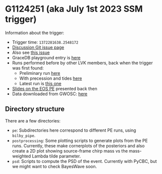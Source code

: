 # G1124251 (aka July 1st 2023 SSM trigger)

Information about the trigger:

- Trigger time: `1372281638.2548172`
- [Discussion Git issue page](https://git.ligo.org/cbc/action_items/-/issues/48)
- Also see [this issue](https://git.ligo.org/publications/o4/cbc/science_case_study_teams/-/issues/3)
- GraceDB playground entry is [here](https://gracedb-playground.ligo.org/events/G1124251/view/)
- Runs performed before by other LVK members, back when the trigger was first found:
    - Preliminary run [here](https://ldas-jobs.ligo.caltech.edu/~jacob.golomb/o4_pe/G1124251/run/outdir/pages/html/1688415003_G1124251_data0_1372281638-264_analysis_L1_merge_result_1688415003_G1124251_data0_1372281638-264_analysis_L1_merge_result_Config.html)
    - With precession and tides [here](https://ldas-jobs.ligo.caltech.edu/~jacob.golomb/o4_pe/G1124251/run_pv2nrtidalv2/outdir/pages/html/1688428570_G1124374_data0_1372281638-2548172_analysis_L1_merge_result_1688428570_G1124374_data0_1372281638-2548172_analysis_L1_merge_result.html)
    - Latest run is [this one](https://ldas-jobs.ligo.caltech.edu/~jacob.golomb/o4_pe/G1124251/run_fhigh2000/jul17/web/home.html)
- [Slides on the EOS PE](https://dcc.ligo.org/G2301311) presented back then
- Data downloaded from GWOSC: [here](https://gwosc.org/archive/links/O4a_16KHZ_R1/L1/1372281126/1372281643/simple/)

## Directory structure

There are a few directories:

- `pe`: Subdirectories here correspond to different PE runs, using `bilby_pipe`. 
- `postprocessing`: Some plotting scripts to generate plots from the PE runs. Currently, these make cornerplots of the posteriors and also create a 2D plot showing source-frame chirp mass vs the mass-weighted Lambda tilde parameter.
- `psd`: Scripts to compute the PSD of the event. Currently with PyCBC, but we might want to check BayesWave soon.